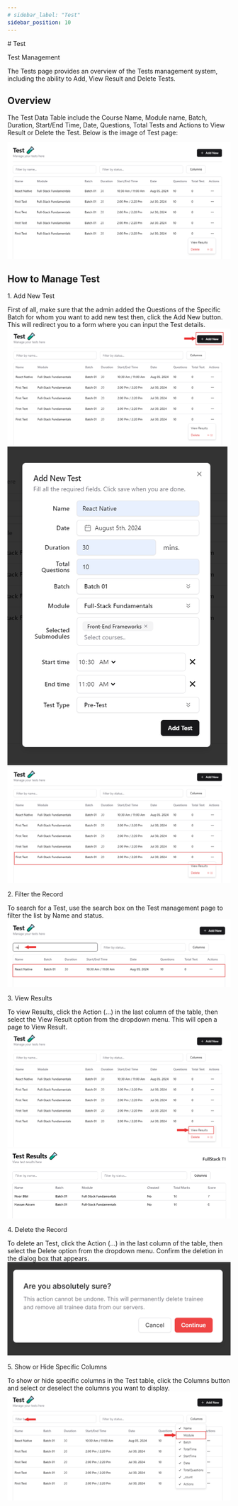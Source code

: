 ```yaml
---
# sidebar_label: "Test"
sidebar_position: 10
---
```


<link rel="stylesheet" href="path/to/custom.css"/>
<div class="ml-5">
# Test

<p class="font-light mt-5">Test Management</p>
<div class="mt-5">The Tests page provides an overview of the Tests management system, including the ability to Add, View Result and Delete Tests.</div>

## Overview

<div class="mt-5">The Test Data Table include the Course Name, Module name, Batch, Duration, Start/End Time, Date, Questions, Total Tests and Actions to View Result or Delete the Test. Below is the image of Test page:</div>

<img src="https://github.com/aisaanwar62/Docusaurus-document/blob/main/static/img/test.png?raw=true
" class="w-auto h-auto my-8 border shadow-md"/>

## How to Manage Test

<p class="font-semibold mt-3">1.  Add New Test</p>
<div class="mt-5">First of all, make sure that the admin added the Questions of the Specific Batch for whom you want to add new test then, click the Add New button. This will redirect you to a form where you can input the Test details.</div>
<img src="https://github.com/aisaanwar62/Docusaurus-document/blob/main/static/img/trainer-add-test-option.png?raw=true
" class="w-auto h-auto my-8 border shadow-md"/>
<img src="https://github.com/aisaanwar62/Docusaurus-document/blob/main/static/img/add-test.png?raw=true
" class="w-auto h-auto my-8 border shadow-md"/>
<img src="https://github.com/aisaanwar62/Docusaurus-document/blob/main/static/img/after-add-test.png?raw=true
" class="w-auto h-auto my-8 border shadow-md"/>

<p class="font-semibold mt-3">2. Filter the Record</p>
<div class="mt-5">To search for a Test, use the search box on the Test management page to filter the list by Name and status.</div>
<img src="https://github.com/aisaanwar62/Docusaurus-document/blob/main/static/img/trainer-test-filter.png?raw=true
" class="w-auto h-auto my-8 border shadow-md"/>

<p class="font-semibold mt-3">3. View Results</p>
<div class="mt-5">To view Results, click the Action (...) in the last column of the table, then select the View Result option from the dropdown menu. This will open a page to View Result.</div>
<img src="https://github.com/aisaanwar62/Docusaurus-document/blob/main/static/img/trainer-view-test-result.png?raw=true
" class="w-auto h-auto my-8 border shadow-md"/>
<img src="https://github.com/aisaanwar62/Docusaurus-document/blob/main/static/img/test-result.png?raw=true
" class="w-auto h-auto my-8 border shadow-md"/>

<p class="font-semibold mt-3">4. Delete the Record</p>
<div class="mt-5">To delete an Test, click the Action (...) in the last column of the table, then select the Delete option from the dropdown menu. Confirm the deletion in the dialog box that appears.</div>
<img src="https://github.com/aisaanwar62/Docusaurus-document/blob/main/static/img/trainertestdeletion.png?raw=true
" class="w-auto h-auto my-8 border shadow-md"/>

<p class="font-semibold mt-3">5. Show or Hide Specific Columns</p>
<div class="mt-5">To show or hide specific columns in the Test table, click the Columns button and select or deselect the columns you want to display.</div>
<img src="https://github.com/aisaanwar62/Docusaurus-document/blob/main/static/img/trainer-filter-test.png?raw=true
" class="w-auto h-auto my-8 border shadow-md"/>

</div>
